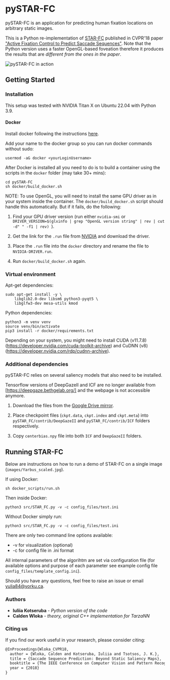 # pySTAR-FC
pySTAR-FC is an application for predicting human fixation locations on arbitrary static images.

This is a Python re-implementation of [STAR-FC](https://github.com/TsotsosLab/STAR-FC) published in CVPR'18 paper ["Active Fixation Control to Predict Saccade Sequences"](http://openaccess.thecvf.com/content_cvpr_2018/papers/Wloka_Active_Fixation_Control_CVPR_2018_paper.pdf). Note that the Python version uses a faster OpenGL-based foveation therefore it produces the results that are *different from the ones in the paper*.

![pySTAR-FC in action](examples/Yarbus.gif)

## Getting Started

### Installation

This setup was tested with NVIDIA Titan X on Ubuntu 22.04 with Python 3.9.

#### Docker

Install docker following the instructions [here](https://docs.docker.com/engine/install/ubuntu/).

<!-- Install [nvidia-docker](https://github.com/NVIDIA/nvidia-docker) following the instructions in the official repository. There are also good resources elsewhere that describe Docker installation in more detail, for example [this one for Ubuntu 16.04](https://chunml.github.io/ChunML.github.io/project/Installing-NVIDIA-Docker-On-Ubuntu-16.04/). -->

Add your name to the docker group so you can run docker commands without sudo:
```
usermod -aG docker <yourLoginUsername>
```

After Docker is installed all you need to do is to build a container using the scripts in the ```docker``` folder (may take 30+ mins):
```
cd pySTAR-FC
sh docker/build_docker.sh
```

NOTE: To use OpenGL, you will need to install the same GPU driver as in your system inside the container. The ```docker/build_docker.sh``` script should handle this automatically. But if it fails, do the following:

1. Find your GPU driver version (run either `nvidia-smi` or ```DRIVER_VERSION=$(glxinfo | grep "OpenGL version string" | rev | cut -d" " -f1 | rev) ```). 

2. Get the link for the ```.run``` file from [NVIDIA](https://www.nvidia.com/Download/index.aspx?lang=en-us) and download the driver.

3. Place the `.run` file into the ```docker``` directory and rename the file to ```NVIDIA-DRIVER.run```.

4. Run `docker/build_docker.sh` again.


### Virtual environment

Apt-get dependencies:

```
sudo apt-get install -y \
    libglib2.0-dev libsm6 python3-pyqt5 \
    libglfw3-dev mesa-utils kmod
```

Python dependencies:

```
python3 -m venv venv
source venv/bin/activate
pip3 install -r docker/requirements.txt

```

Depending on your system, you might need to install CUDA (v11.7.8) (https://developer.nvidia.com/cuda-toolkit-archive) and CuDNN (v8) (https://developer.nvidia.com/rdp/cudnn-archive).

<!-- pip3 install pycuda==2017.1.1 -->


<!-- Install [CUDA 8.0](https://developer.nvidia.com/cuda-toolkit-archive), [TensorFlow](https://www.tensorflow.org/install/), [CuDNN 6.0](https://developer.nvidia.com/rdp/cudnn-archive) for CUDA 8.0 ([installation instructions](http://docs.nvidia.com/deeplearning/sdk/cudnn-install/index.html)). -->


<!-- install pyCUDA library:

If you are getting 'pycuda._driver.Error: cuInit failed: unknown error' when running the code, try rebooting the machine
 -->

### Additional dependencies

pySTAR-FC relies on several saliency models that also need to be installed.

Tensorflow versions of DeepGazeII and ICF are no longer available from [https://deepgaze.bethgelab.org/] and the webpage is not accessible anymore. 

1. Download the files from the [Google Drive mirror](https://drive.google.com/file/d/19hGVm6TYxAWg5XAe5qifh0RHQ26N1kMn/view?usp=drive_link).

2. Place checkpoint files (```ckpt.data```, ```ckpt.index``` and ```ckpt.meta```) into ```pySTAR_FC/contrib/DeepGazeII``` and ```pySTAR_FC/contrib/ICF``` folders respectively. 

3. Copy ```centerbias.npy``` file into both `ICF` and `DeepGazeII` folders.

<!-- Download SALICONtf from [https://github.com/ykotseruba/SALICONtf] and place the files it in ```pySTAR-FC/contrib/SALICONtf```. Download pre-trained SALICONtf weights:
```
cd contrib/SALICONtf/models
sh download_pretrained_weights.sh
sh download_vgg_weights.sh
``` -->

## Running STAR-FC

Below are instructions on how to run a demo of STAR-FC on a single image (```images/Yarbus_scaled.jpg```).

If using Docker:
```
sh docker_scripts/run.sh 
```
Then inside Docker:
```
python3 src/STAR_FC.py -v -c config_files/test.ini
```

Without Docker simply run:
```
python3 src/STAR_FC.py -v -c config_files/test.ini
```

There are only two command line options available:
* -v for visualization (optional)
* -c for config file in .ini format

All internal parameters of the algorihtm are set via configuration file (for available options and purpose of each parameter see example config file `config_files/template_config.ini`).

Should you have any questions, feel free to raise an issue or email yulia84@yorku.ca.


### Authors

* **Iuliia Kotseruba** - *Python version of the code*
* **Calden Wloka** - *theory, original C++ implementation for TarzaNN*

### Citing us

If you find our work useful in your research, please consider citing:

```latex
@InProceedings{Wloka_CVPR18,
  author = {Wloka, Calden and Kotseruba, Iuliia and Tsotsos, J. K.},
  title = {Saccade Sequence Prediction: Beyond Static Saliency Maps},
  booktitle = {The IEEE Conference on Computer Vision and Pattern Recognition (CVPR)},
  year = {2018}
}
```
